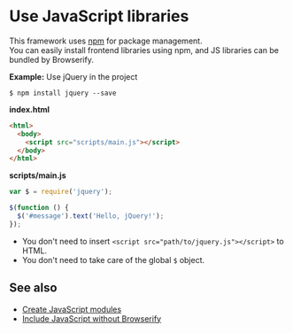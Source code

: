 # Use JavaScript libraries

This framework uses [npm](https://www.npmjs.com/) for package management.  
You can easily install frontend libraries using npm, and JS libraries can be bundled by Browserify.

**Example:** Use jQuery in the project

```
$ npm install jquery --save
```

**index.html**
```html
<html>
  <body>
    <script src="scripts/main.js"></script>
  </body>
</html>
```

**scripts/main.js**
```js
var $ = require('jquery');

$(function () {
  $('#message').text('Hello, jQuery!');
});
```

- You don't need to insert `<script src="path/to/jquery.js"></script>` to HTML.
- You don't need to take care of the global `$` object.

## See also
- [Create JavaScript modules](js-modules.md)
- [Include JavaScript without Browserify](js-without-browserify.md)
